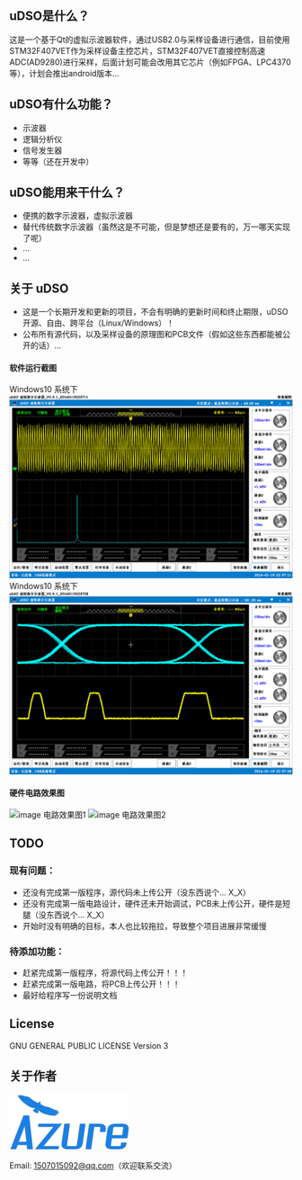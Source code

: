 ## uDSO是什么？
这是一个基于Qt的虚拟示波器软件，通过USB2.0与采样设备进行通信，目前使用STM32F407VET作为采样设备主控芯片，STM32F407VET直接控制高速ADC(AD9280)进行采样，后面计划可能会改用其它芯片（例如FPGA、LPC4370等），计划会推出android版本...

## uDSO有什么功能？
- 示波器
- 逻辑分析仪
- 信号发生器
- 等等（还在开发中）

## uDSO能用来干什么？
- 便携的数字示波器，虚拟示波器
- 替代传统数字示波器（虽然这是不可能，但是梦想还是要有的，万一哪天实现了呢）
- ...
- ...

## 关于 uDSO
* 这是一个长期开发和更新的项目，不会有明确的更新时间和终止期限，uDSO 开源、自由、跨平台（Linux/Windows）！
* 公布所有源代码，以及采样设备的原理图和PCB文件（假如这些东西都能被公开的话）...

#### 软件运行截图
Windows10 系统下
![image 运行截图1](screenshot/20160119223711.png)
Windows10 系统下
![image 运行截图2](screenshot/20160119223728.png)
#### 硬件电路效果图
![image 电路效果图1]()
![image 电路效果图2]()

## TODO
### 现有问题：
- 还没有完成第一版程序，源代码未上传公开（没东西说个... X_X）
- 还没有完成第一版电路设计，硬件还未开始调试，PCB未上传公开，硬件是短腿（没东西说个... X_X）
- 开始时没有明确的目标，本人也比较拖拉，导致整个项目进展非常缓慢

### 待添加功能：
- 赶紧完成第一版程序，将源代码上传公开！！！
- 赶紧完成第一版电路，将PCB上传公开！！！
- 最好给程序写一份说明文档

## License
GNU GENERAL PUBLIC LICENSE Version 3

## 关于作者
![image AzureIcon](screenshot/Azure.png)

Email: 1507015092@qq.com（欢迎联系交流）
